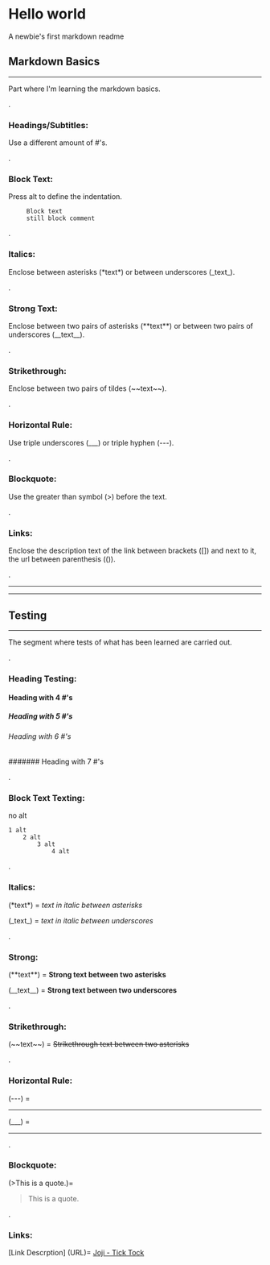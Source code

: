 <!--Comment this way-->
<!--Define titles & subtitles with an amount of #'s-->
<!-- Title -->
# Hello world
A newbie's first markdown readme <!--Simple Text-->



<!--Headings/Subtitles -->
## Markdown Basics
---
Part where I'm learning the markdown basics.

.

### Headings/Subtitles:
Use a different amount of #'s.

.
### Block Text:
Press alt to define the indentation.
<!--Press alt to make block text-->

         Block text 
         still block comment

.


### Italics:
Enclose between asterisks (\*text\*) or between underscores (\_text\_).

.

### Strong Text:
Enclose between two pairs of asterisks (\*\*text\*\*) or between two pairs of underscores (\_\_text\_\_).

.


### Strikethrough:
Enclose between two pairs of tildes (\~\~text\~\~).

.
### Horizontal Rule:
Use triple underscores (\_\_\_) or triple hyphen (\-\-\-).

.

### Blockquote:
Use the greater than symbol (\>) before the text.

.
### Links:
Enclose the description text of the link between brackets (\[\]) and next to it, the url between parenthesis (\(\)).

.

---
___


## Testing
---
The segment where tests of what has been learned are carried out.

.

### Heading Testing:
<!--begin Headings Testing-->
#### Heading with 4 #'s
##### Heading with 5 #'s
###### Heading with 6 #'s
####### Heading with 7 #'s
<!--end Headings Testing-->
.
<!--begin Block text Testing-->
### Block Text Texting:

no alt

    1 alt
        2 alt
            3 alt
                4 alt
<!--end Block text Testing-->

.

<!--begin Italics Testing-->
### Italics:
(\*text\*) = *text in italic between asterisks*

(\_text\_) = _text in italic between underscores_
<!--end Italics Testing-->

.

<!--begin Strong Text Testing-->
### Strong:
(\*\*text\*\*) = **Strong text between two asterisks**

(\_\_text\_\_) = __Strong text between two underscores__
<!--end Strong Text Testing-->

.


<!--begin Strikethrough Testing-->
### Strikethrough:
(\~\~text\~\~) = ~~Strikethrough text between two asterisks~~
<!--end Strikethrough Testing-->

.

<!--begin Horizontal Rule Testing-->
### Horizontal Rule:
(\-\-\-) = 

---
(\_\_\_) =

___
.

<!--end Horizontal Rule Testing-->

<!--begin Blockquote Testing-->
### Blockquote:
(\>This is a quote.)=
> This is a quote. 
<!--end Blockquote Testing-->

.

<!--begin Links Testing-->
### Links:
\[Link Descrption\] \(URL\)=
[Joji - Tick Tock](https://www.youtube.com/watch?v=2FCo7OxVoeY&list=PLzjD-HnzMfXLVK_7xjVvu6MY590ioHqyS&index=3&ab_channel=Joji)
<!--end Links Testing-->